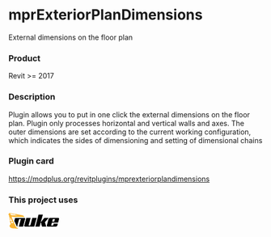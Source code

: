 # mprExteriorPlanDimensions
External dimensions on the floor plan
### Product ###
Revit >= 2017
### Description ###
Plugin allows you to put in one click the external dimensions on the floor plan. Plugin only processes horizontal and vertical walls and axes. The outer dimensions are set according to the current working configuration, which indicates the sides of dimensioning and setting of dimensional chains
### Plugin card ###
https://modplus.org/revitplugins/mprexteriorplandimensions
### This project uses

[<img align="left" src="https://raw.githubusercontent.com/ModPlus-Software/Documentation/master/Images/nuke-logo-small.png" />](https://nuke.build/)
